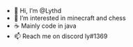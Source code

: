 - 👋 Hi, I’m @Lythd
- 👀 I’m interested in minecraft and chess
- ☕ Mainly code in java
- 📫 Reach me on discord ly#1369

<!---
comment woahhhh
--->
